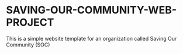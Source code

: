 # SAVING-OUR-COMMUNITY-WEB-PROJECT
This is a simple website template for an organization called Saving Our Community (SOC)
